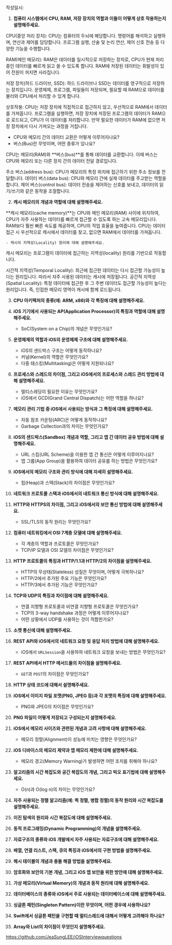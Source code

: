 작성일시: 

1. **컴퓨터 시스템에서 CPU, RAM, 저장 장치의 역할과 이들이 어떻게 상호 작용하는지 설명해주세요.**

CPU(중앙 처리 장치): CPU는 컴퓨터의 두뇌에 해당합니다. 명령어를 해석하고 실행하며, 연산과 제어를 담당합니다. 프로그램 실행, 산술 및 논리 연산, 제어 신호 전송 등 다양한 기능을 수행합니다.

RAM(메인 메모리): RAM은 데이터를 일시적으로 저장하는 장치로, CPU가 현재 처리 중인 데이터를 빠르게 읽고 쓸 수 있도록 합니다. RAM에 저장된 데이터는 휘발성이 있어 전원이 꺼지면 사라집니다.

저장 장치(하드 드라이브, SSD): 하드 드라이브나 SSD는 데이터를 영구적으로 저장하는 장치입니다. 운영체제, 프로그램, 파일들이 저장되며, 필요할 때 RAM으로 데이터를 불러와 CPU에서 처리할 수 있게 합니다.

상호작용: CPU는 저장 장치에 직접적으로 접근하지 않고, 우선적으로 RAM에서 데이터를 가져옵니다. 프로그램을 실행하면, 저장 장치에 저장된 프로그램의 데이터가 RAM으로 로드되고, CPU가 이 데이터를 처리합니다. 만약 필요한 데이터가 RAM에 없으면 저장 장치에서 다시 가져오는 과정을 거칩니다.

- CPU와 메모리 간의 데이터 교환은 어떻게 이루어지나요?
- 버스(Bus)란 무엇이며, 어떤 종류가 있나요?


CPU는 메모리(RAM)와 **버스(bus)**를 통해 데이터를 교환합니다. 이때 버스는 CPU와 메모리 또는 다른 장치 간의 데이터 전달 경로입니다.

주소 버스(address bus): CPU가 메모리의 특정 위치에 접근하기 위한 주소 정보를 전달합니다.
데이터 버스(data bus): CPU와 메모리 간에 실제 데이터를 주고받는 역할을 합니다.
제어 버스(control bus): 데이터 전송을 제어하는 신호를 보내고, 데이터의 읽기/쓰기와 같은 동작을 조절합니다.

    
2.  **캐시 메모리의 개념과 역할에 대해 설명해주세요.**

**캐시 메모리(cache memory)**는 CPU와 메인 메모리(RAM) 사이에 위치하여, CPU가 자주 사용하는 데이터를 빠르게 접근할 수 있도록 하는 고속 메모리입니다. RAM보다 훨씬 빠른 속도를 제공하며, CPU의 작업 효율을 높여줍니다. CPU는 데이터 접근 시 우선적으로 캐시에서 데이터를 찾고, 없으면 RAM에서 데이터를 가져옵니다.
    
    - 캐시의 지역성(Locality) 원리에 대해 설명해주세요.

캐시 메모리는 프로그램이 데이터에 접근하는 지역성(locality) 원리를 기반으로 작동합니다.

시간적 지역성(Temporal Locality): 최근에 접근한 데이터는 다시 접근할 가능성이 높다는 원리입니다. 따라서 자주 사용된 데이터는 캐시에 저장됩니다.
공간적 지역성(Spatial Locality): 특정 데이터에 접근한 후 그 주변 데이터도 접근할 가능성이 높다는 원리입니다. 즉, 인접한 메모리 영역이 캐시에 함께 로드됩니다.

3. **CPU 아키텍처의 종류(예: ARM, x86)와 각 특징에 대해 설명해주세요.**
    
4. **iOS 기기에서 사용되는 AP(Application Processor)의 특징과 역할에 대해 설명해주세요.**
    
    - SoC(System on a Chip)의 개념은 무엇인가요?
5. **운영체제의 역할과 iOS의 운영체제 구조에 대해 설명해주세요.**
    
    - iOS의 샌드박스 구조는 어떻게 동작하나요?
    - 커널(Kernel)의 역할은 무엇인가요?
    - 다중 태스킹(Multitasking)은 어떻게 지원되나요?
6. **프로세스와 스레드의 차이점, 그리고 iOS에서의 프로세스와 스레드 관리 방법에 대해 설명해주세요.**
    
    - 멀티스레딩이 필요한 이유는 무엇인가요?
    - iOS에서 GCD(Grand Central Dispatch)는 어떤 역할을 하나요?
7. **메모리 관리 기법 중 iOS에서 사용되는 방식과 그 특징에 대해 설명해주세요.**
    
    - 자동 참조 카운팅(ARC)은 어떻게 동작하나요?
    - Garbage Collection과의 차이는 무엇인가요?
8. **iOS의 샌드박스(Sandbox) 개념과 역할, 그리고 앱 간 데이터 공유 방법에 대해 설명해주세요.**
    
    - URL 스킴(URL Scheme)을 이용한 앱 간 통신은 어떻게 이루어지나요?
    - 앱 그룹(App Group)을 활용하여 데이터 공유를 하는 방법은 무엇인가요?
9. **iOS에서의 메모리 구조와 관리 방식에 대해 자세히 설명해주세요.**
    
    - 힙(Heap)과 스택(Stack)의 차이점은 무엇인가요?
10. **네트워크 프로토콜 스택과 iOS에서의 네트워크 통신 방식에 대해 설명해주세요.**
    
11. **HTTP와 HTTPS의 차이점, 그리고 iOS에서의 보안 통신 방법에 대해 설명해주세요.**
    
    - SSL/TLS의 동작 원리는 무엇인가요?
12. **컴퓨터 네트워킹에서 OSI 7계층 모델에 대해 설명해주세요.**
    
    - 각 계층의 역할과 프로토콜은 무엇인가요?
    - TCP/IP 모델과 OSI 모델의 차이점은 무엇인가요?
13. **HTTP 프로토콜의 특징과 HTTP/1.1과 HTTP/2의 차이점을 설명해주세요.**
    
    - HTTP의 무상태(Stateless) 성질은 무엇이며, 어떻게 극복하나요?
    - HTTP/2에서 추가된 주요 기능은 무엇인가요?
    - HTTP/3에서 추가된 기능은 무엇인가요?
14. **TCP와 UDP의 특징과 차이점에 대해 설명해주세요.**
    
    - 연결 지향형 프로토콜과 비연결 지향형 프로토콜은 무엇인가요?
    - TCP의 3-way handshake 과정은 어떻게 이루어지나요?
    - 어떤 상황에서 UDP를 사용하는 것이 적합한가요?
15. **소켓 통신에 대해 설명해주세요.**
    
16. **REST API와 iOS에서의 네트워크 요청 및 응답 처리 방법에 대해 설명해주세요.**
    
    - iOS에서 `URLSession`을 사용하여 네트워크 요청을 보내는 방법은 무엇인가요?
17. **REST API에서 HTTP 메서드들의 차이점을 설명해주세요.**
    
    - `GET`과 `POST`의 차이점은 무엇인가요?
18. **HTTP 상태 코드에 대해서 설명해주세요.**
    
19. **iOS에서 이미지 파일 포맷(PNG, JPEG 등)과 각 포맷의 특징에 대해 설명해주세요.**
    
    - PNG와 JPEG의 차이점은 무엇인가요?
20. **PNG 파일이 어떻게 저장되고 구성되는지 설명해주세요.**
    
21. **iOS에서 메모리 사이즈와 관련된 개념과 고려 사항에 대해 설명해주세요.**
    
    - 메모리 정렬(Alignment)이 성능에 미치는 영향은 무엇인가요?
22. **iOS 디바이스의 메모리 제약과 앱 메모리 제한에 대해 설명해주세요.**
    
    - 메모리 경고(Memory Warning)가 발생하면 어떤 조치를 취해야 하나요?
23. **알고리즘의 시간 복잡도와 공간 복잡도의 개념, 그리고 빅오 표기법에 대해 설명해주세요.**
    
    - O(n)과 O(log n)의 차이는 무엇인가요?
24. **자주 사용되는 정렬 알고리즘(예: 퀵 정렬, 병합 정렬)의 동작 원리와 시간 복잡도를 설명해주세요.**
    
25. **이진 탐색의 원리와 시간 복잡도에 대해 설명해주세요.**
    
26. **동적 프로그래밍(Dynamic Programming)의 개념을 설명해주세요.**
    
27. **자료구조의 종류와 iOS 개발에서 자주 사용되는 자료구조에 대해 설명해주세요.**
    
28. **배열, 연결 리스트, 스택, 큐의 특징과 iOS에서의 구현 방법을 설명해주세요.**
    
29. **해시 테이블의 개념과 충돌 해결 방법을 설명해주세요.**
    
30. **암호화와 보안의 기본 개념, 그리고 iOS 앱 보안을 위한 방안에 대해 설명해주세요.**
    
31. **가상 메모리(Virtual Memory)의 개념과 동작 원리에 대해 설명해주세요.**
    
32. **데이터베이스의 종류와 iOS에서 주로 사용되는 데이터베이스에 대해 설명해주세요.**
    
33. **싱글톤 패턴(Singleton Pattern)이란 무엇이며, 어떤 경우에 사용하나요?**
    
34. **Swift에서 싱글톤 패턴을 구현할 때 멀티스레드에 대해서 어떻게 고려해야 하나요?**
    
35. **Array와 List의 차이점이 무엇인지 설명해주세요.**




https://github.com/JeaSungLEE/iOSInterviewquestions
